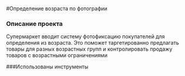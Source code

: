 #Определение возраста по фотографии

### Описание проекта
Супермаркет вводит систему фотофиксацию покупателей для определения из возраста. 
Это поможет таргетированно предлагать товары для разных возрастных групп и контролировать продажу
товаров с возрастными ограничениями

###Использованы инструменты


